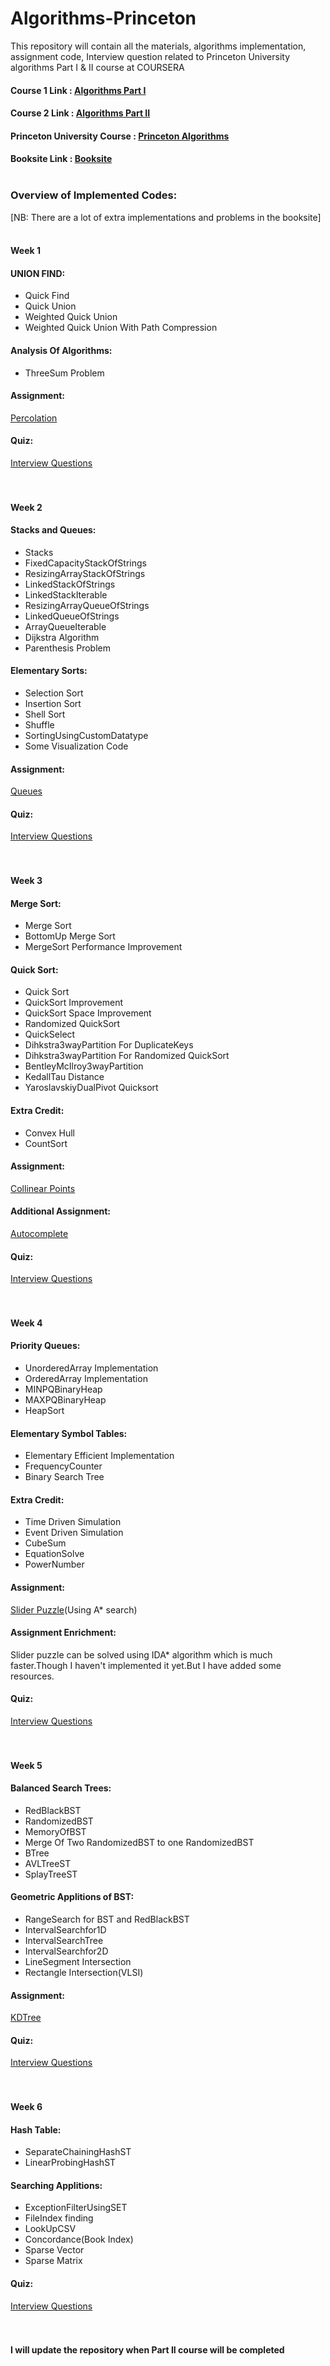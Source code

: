 # Algorithms-Princeton
This repository will contain all the materials, algorithms implementation, assignment code, Interview question related to Princeton University algorithms Part I &amp; II course at COURSERA <br />
#### Course 1 Link : [Algorithms Part I](https://www.coursera.org/learn/algorithms-part1/) <br />
#### Course 2 Link : [Algorithms Part II](https://www.coursera.org/learn/algorithms-part2) <br />
#### Princeton University Course : [Princeton Algorithms](https://www.cs.princeton.edu/courses/archive/spring20/cos226/syllabus.php) <br />
#### Booksite Link : [Booksite](https://algs4.cs.princeton.edu/home/) <br /><br />

### Overview of Implemented Codes: <br />
[NB: There are a lot of extra implementations and problems in the booksite] <br /><br />
#### Week 1 <br />
 #### UNION FIND: <br />
  * Quick Find 
  * Quick Union
  * Weighted Quick Union
  * Weighted Quick Union With Path Compression
 #### Analysis Of Algorithms: <br />
  * ThreeSum Problem
 #### Assignment: 
 [Percolation](https://coursera.cs.princeton.edu/algs4/assignments/percolation/specification.php)
 #### Quiz: 
 [Interview Questions](https://github.com/hishamcse/Algorithms-Princeton/blob/master/Algorithms%20Part%20I/Week%201%20Full/Week%201%20Quiz/Interview%20Questions.md) <br /><br /><br />
        
#### Week 2 <br />
 #### Stacks and Queues: <br />
  * Stacks
  * FixedCapacityStackOfStrings
  * ResizingArrayStackOfStrings
  * LinkedStackOfStrings
  * LinkedStackIterable
  * ResizingArrayQueueOfStrings
  * LinkedQueueOfStrings
  * ArrayQueueIterable
  * Dijkstra Algorithm
  * Parenthesis Problem 
 #### Elementary Sorts: <br />
  * Selection Sort
  * Insertion Sort
  * Shell Sort
  * Shuffle
  * SortingUsingCustomDatatype
  * Some Visualization Code 
 #### Assignment: <br />
   [Queues](https://coursera.cs.princeton.edu/algs4/assignments/queues/specification.php)
 #### Quiz:
  [Interview Questions](https://github.com/hishamcse/Algorithms-Princeton/blob/master/Algorithms%20Part%20I/Week%202%20Full/Week%202%20QUIZ/Interview%20Questions.md) <br /><br /><br />
  
#### Week 3 <br />
 #### Merge Sort: <br />
  * Merge Sort
  * BottomUp Merge Sort
  * MergeSort Performance Improvement
 #### Quick Sort: <br />
  * Quick Sort
  * QuickSort Improvement
  * QuickSort Space Improvement
  * Randomized QuickSort
  * QuickSelect
  * Dihkstra3wayPartition For DuplicateKeys
  * Dihkstra3wayPartition For Randomized QuickSort
  * BentleyMcIlroy3wayPartition
  * KedallTau Distance
  * YaroslavskiyDualPivot Quicksort
 #### Extra Credit:
  * Convex Hull
  * CountSort
 #### Assignment: <br />
  [Collinear Points](https://coursera.cs.princeton.edu/algs4/assignments/collinear/specification.php)
 #### Additional Assignment: <br/>
  [Autocomplete](https://www.cs.princeton.edu/courses/archive/spring20/cos226/assignments/autocomplete/specification.php)
 #### Quiz:
  [Interview Questions](https://github.com/hishamcse/Algorithms-Princeton/blob/master/Algorithms%20Part%20I/Week%203%20Full/Week%203%20QUIZ/Interview%20Questions.md) <br /><br /><br />
  
#### Week 4 <br />
 #### Priority Queues: <br />
  * UnorderedArray Implementation
  * OrderedArray Implementation
  * MINPQBinaryHeap
  * MAXPQBinaryHeap
  * HeapSort
 #### Elementary Symbol Tables: <br />
  * Elementary Efficient Implementation
  * FrequencyCounter
  * Binary Search Tree
 #### Extra Credit:
  * Time Driven Simulation
  * Event Driven Simulation
  * CubeSum
  * EquationSolve
  * PowerNumber
 #### Assignment: <br />
  [Slider Puzzle](https://coursera.cs.princeton.edu/algs4/assignments/8puzzle/specification.php)(Using A* search)
 #### Assignment Enrichment:
  Slider puzzle can be solved using IDA* algorithm which is much faster.Though I haven't implemented it yet.But I have added some resources.
 #### Quiz:
  [Interview Questions](https://github.com/hishamcse/Algorithms-Princeton/blob/master/Algorithms%20Part%20I/Week%204%20Full/Week%204%20QUIZ/Interview%20Questions.md) <br /><br /><br />
  
#### Week 5 <br />
 #### Balanced Search Trees: <br />
  * RedBlackBST
  * RandomizedBST
  * MemoryOfBST
  * Merge Of Two RandomizedBST to one RandomizedBST
  * BTree
  * AVLTreeST
  * SplayTreeST
 #### Geometric Applitions of BST: <br />
  * RangeSearch for BST and RedBlackBST
  * IntervalSearchfor1D
  * IntervalSearchTree
  * IntervalSearchfor2D
  * LineSegment Intersection
  * Rectangle Intersection(VLSI)
 #### Assignment: <br />
  [KDTree](https://coursera.cs.princeton.edu/algs4/assignments/kdtree/specification.php)
 #### Quiz:
  [Interview Questions](https://github.com/hishamcse/Algorithms-Princeton/blob/master/Algorithms%20Part%20I/Week%205%20Full/Week%205%20QUIZ/Interview%20Questions.md) <br /><br /><br />
  
#### Week 6 <br />
 #### Hash Table: <br />
  * SeparateChainingHashST
  * LinearProbingHashST
 #### Searching Applitions: <br />
  * ExceptionFilterUsingSET
  * FileIndex finding
  * LookUpCSV 
  * Concordance(Book Index)
  * Sparse Vector
  * Sparse Matrix
 #### Quiz:
  [Interview Questions](https://github.com/hishamcse/Algorithms-Princeton/blob/master/Algorithms%20Part%20I/Week%206%20Full/Week%206%20QUIZ/Interview%20Questions.md) <br /><br /><br />

     
#### I will update the repository when Part II course will be completed
